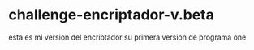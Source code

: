 # challenge-encriptador-v.beta
esta es mi version del encriptador su primera version de programa one
